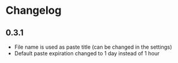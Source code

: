 # Changelog

## 0.3.1
* File name is used as paste title (can be changed in the settings)
* Default paste expiration changed to 1 day instead of 1 hour
